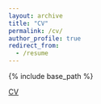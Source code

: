 ```yaml
---
layout: archive
title: "CV"
permalink: /cv/
author_profile: true
redirect_from:
  - /resume
---
```


{% include base_path %}

[CV](https://github.com/sajani-vithana/sajani-vithana.github.io/blob/master/cv.pdf)
